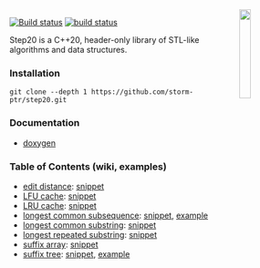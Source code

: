 <img align="right" src="https://user-images.githubusercontent.com/3381451/40880432-5b9e7086-66b9-11e8-9718-4b1ea4eae317.png" width="20%">

[![Build status](https://ci.appveyor.com/api/projects/status/github/storm-ptr/step20?svg=true&branch=main)](https://ci.appveyor.com/project/storm-ptr/step20/branch/main)
[![build status](https://github.com/storm-ptr/step20/actions/workflows/build.yml/badge.svg)](https://github.com/storm-ptr/step20/actions/workflows/build.yml)

Step20 is a C++20, header-only library of STL-like algorithms and data structures.

### Installation

    git clone --depth 1 https://github.com/storm-ptr/step20.git

### Documentation

* [doxygen](https://storm-ptr.github.io/step20/)

### Table of Contents (wiki, examples)

* [edit distance](https://en.wikipedia.org/wiki/Levenshtein_distance):
  [snippet](https://github.com/storm-ptr/step20/blob/main/test/main.cpp#L141-L148)
* [LFU cache](https://en.wikipedia.org/wiki/Least_frequently_used):
  [snippet](https://github.com/storm-ptr/step20/blob/main/test/main.cpp#L283-L293)
* [LRU cache](https://en.wikipedia.org/wiki/Cache_replacement_policies#LRU):
  [snippet](https://github.com/storm-ptr/step20/blob/main/test/main.cpp#L299-L308)
* [longest common subsequence](https://en.wikipedia.org/wiki/Longest_common_subsequence_problem):
  [snippet](https://github.com/storm-ptr/step20/blob/main/test/main.cpp#L337-L341),
  [example](https://github.com/storm-ptr/step20/blob/main/example/diff/diff.hpp#L49-L67)
* [longest common substring](https://en.wikipedia.org/wiki/Longest_common_substring_problem):
  [snippet](https://github.com/storm-ptr/step20/blob/main/test/main.cpp#L358-L362)
* [longest repeated substring](https://en.wikipedia.org/wiki/Longest_repeated_substring_problem):
  [snippet](https://github.com/storm-ptr/step20/blob/main/test/main.cpp#L404-L406)
* [suffix array](https://en.wikipedia.org/wiki/Suffix_array):
  [snippet](https://github.com/storm-ptr/step20/blob/main/test/main.cpp#L485-L486)
* [suffix tree](https://en.wikipedia.org/wiki/Suffix_tree):
  [snippet](https://github.com/storm-ptr/step20/blob/main/test/main.cpp#L514-L515),
  [example](https://github.com/storm-ptr/step20/blob/main/example/suffix_tree_viz/suffix_tree_viz.hpp#L16-L42)
